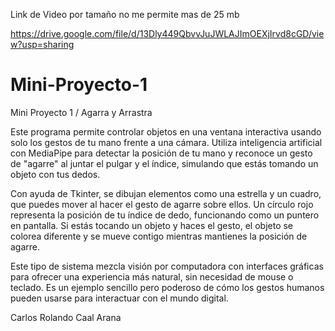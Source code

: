 Link de Video por tamaño no me permite mas de 25 mb

https://drive.google.com/file/d/13Dly449QbvvJuJWLAJImOEXjIrvd8cGD/view?usp=sharing

# Mini-Proyecto-1
Mini Proyecto 1 / Agarra y Arrastra

Este programa permite controlar objetos en una ventana interactiva usando solo los gestos de tu mano frente a una cámara. Utiliza inteligencia artificial con MediaPipe para detectar la posición de tu mano y reconoce un gesto de "agarre" al juntar el pulgar y el índice, simulando que estás tomando un objeto con tus dedos.

Con ayuda de Tkinter, se dibujan elementos como una estrella y un cuadro, que puedes mover al hacer el gesto de agarre sobre ellos. Un círculo rojo representa la posición de tu índice de dedo, funcionando como un puntero en pantalla. Si estás tocando un objeto y haces el gesto, el objeto se colorea diferente y se mueve contigo mientras mantienes la posición de agarre.

Este tipo de sistema mezcla visión por computadora con interfaces gráficas para ofrecer una experiencia más natural, sin necesidad de mouse o teclado. Es un ejemplo sencillo pero poderoso de cómo los gestos humanos pueden usarse para interactuar con el mundo digital.

Carlos Rolando Caal Arana

